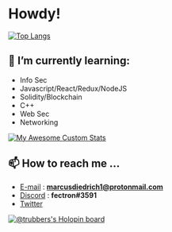 # Howdy! 

[![Top Langs](https://github-readme-stats.vercel.app/api/top-langs/?username=TRUBDUBZ)](https://github.com/anuraghazra/github-readme-stats&show_icons=true&)

## 🧠 I’m currently learning:

- Info Sec
- Javascript/React/Redux/NodeJS 
- Solidity/Blockchain 
- C++
- Web Sec
- Networking

[![My Awesome Custom Stats](https://awesome-github-stats.azurewebsites.net/user-stats/TRUBDUBZ?theme=tokyonight&Ring=333333&Border=13DD57&Text=999999)](https://git.io/awesome-stats-card)

## 📫 How to reach me ...
  
- [E-mail](https://protonmail.com) : **marcusdiedrich1@protonmail.com** 
- [Discord](https://discord.com) : **fectron#3591**
- [Twitter](https://twitter.com/marcusdiedrich1)

[![@trubbers's Holopin board](https://holopin.me/trubbers)](https://holopin.io/@trubbers)
